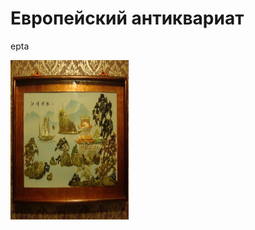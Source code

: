 <html>
<head>
<meta charset="utf-8">
  <title>CHERDANTIQUE</title>
</head>
<body>
 <h1>Европейский антиквариат</h1>
<p>epta</p>
<p> <img src="DSC09675.JPG" 
  width="189" height="255" alt="panno">
</p>

</body>
</html>


